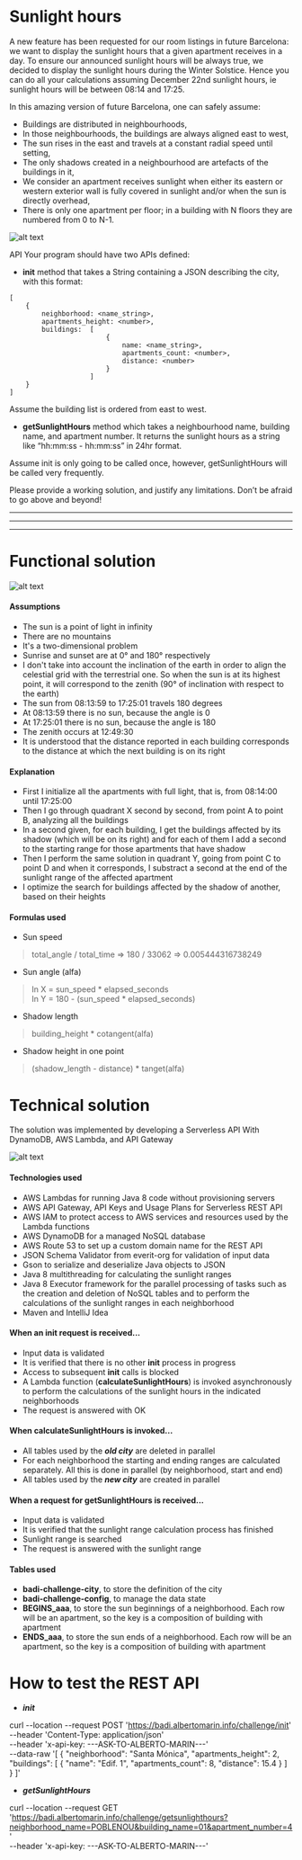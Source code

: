 # Sunlight hours

A new feature has been requested for our room listings in future Barcelona: we want to display
the sunlight hours that a given apartment receives in a day. To ensure our announced sunlight
hours will be always true, we decided to display the sunlight hours during the Winter Solstice.
Hence you can do all your calculations assuming December 22nd sunlight hours, ie sunlight
hours will be between 08:14 and 17:25.

In this amazing version of future Barcelona, one can safely assume:

* Buildings are distributed in neighbourhoods,
* In those neighbourhoods, the buildings are always aligned east to west,
* The sun rises in the east and travels at a constant radial speed until setting,
* The only shadows created in a neighbourhood are artefacts of the buildings in it,
* We consider an apartment receives sunlight when either its eastern or western exterior
wall is fully covered in sunlight and/or when the sun is directly overhead,
* There is only one apartment per floor; in a building with N floors they are numbered from
0 to N-1.

![alt text](https://github.com/amar1n/SunlightHours/raw/master/city.png "City")


API
Your program should have two APIs defined:
* **init** method that takes a String containing a JSON describing the city, with this format:

````
[
    {
        neighborhood: <name_string>,
        apartments_height: <number>,
        buildings:  [
                        {
                            name: <name_string>,
                            apartments_count: <number>,
                            distance: <number>
                        }
                    ]
    }
]
````

Assume the building list is ordered from east to west.

* **getSunlightHours** method which takes a neighbourhood name, building name, and
apartment number. It returns the sunlight hours as a string like “hh:mm:ss - hh:mm:ss” in
24hr format.

Assume init is only going to be called once, however, getSunlightHours will be called very
frequently.

Please provide a working solution, and justify any limitations. Don’t be afraid to go above and
beyond!

---
---
---

# Functional solution

![alt text](https://github.com/amar1n/SunlightHours/raw/master/Axis.png "Solution")

#### Assumptions
* The sun is a point of light in infinity
* There are no mountains
* It's a two-dimensional problem
* Sunrise and sunset are at 0° and 180° respectively
* I don't take into account the inclination of the earth in order to align the celestial grid with the terrestrial one. So when the sun is at its highest point, it will correspond to the zenith (90° of inclination with respect to the earth)
* The sun from 08:13:59 to 17:25:01 travels 180 degrees
* At 08:13:59 there is no sun, because the angle is 0
* At 17:25:01 there is no sun, because the angle is 180
* The zenith occurs at 12:49:30
* It is understood that the distance reported in each building corresponds to the distance at which the next building is on its right

#### Explanation
* First I initialize all the apartments with full light, that is, from 08:14:00 until 17:25:00
* Then I go through quadrant X second by second, from point A to point B, analyzing all the buildings
* In a second given, for each building, I get the buildings affected by its shadow (which will be on its right) and for each of them I add a second to the starting range for those apartments that have shadow
* Then I perform the same solution in quadrant Y, going from point C to point D and when it corresponds, I substract a second at the end of the sunlight range of the affected apartment
* I optimize the search for buildings affected by the shadow of another, based on their heights

#### Formulas used
* Sun speed
> total_angle / total_time => 180 / 33062 => 0.005444316738249
* Sun angle (alfa)
> In X = sun_speed * elapsed_seconds  
> In Y = 180 - (sun_speed * elapsed_seconds)
* Shadow length
> building_height * cotangent(alfa)
* Shadow height in one point
> (shadow_length - distance) * tanget(alfa)

# Technical solution
The solution was implemented by developing a Serverless API With DynamoDB, AWS Lambda, and API Gateway  

![alt text](https://github.com/amar1n/SunlightHours/raw/master/SunlightHours.png "Solution")

#### Technologies used
* AWS Lambdas for running Java 8 code without provisioning servers
* AWS API Gateway, API Keys and Usage Plans for Serverless REST API
* AWS IAM to protect access to AWS services and resources used by the Lambda functions
* AWS DynamoDB for a managed NoSQL database
* AWS Route 53 to set up a custom domain name for the REST API
* JSON Schema Validator from everit-org for validation of input data
* Gson to serialize and deserialize Java objects to JSON
* Java 8 multithreading for calculating the sunlight ranges
* Java 8 Executor framework for the parallel processing of tasks such as the creation and deletion of NoSQL tables and 
to perform the calculations of the sunlight ranges in each neighborhood
* Maven and IntelliJ Idea

#### When an **init** request is received...
* Input data is validated
* It is verified that there is no other **init** process in progress
* Access to subsequent **init** calls is blocked
* A Lambda function (**calculateSunlightHours**) is invoked asynchronously to perform the calculations of the sunlight hours in the indicated 
neighborhoods
* The request is answered with OK

#### When **calculateSunlightHours** is invoked...
* All tables used by the **_old city_** are deleted in parallel
* For each neighborhood the starting and ending ranges are calculated separately. All this is done in parallel (by neighborhood, start and end)
* All tables used by the **_new city_** are created in parallel

#### When a request for **getSunlightHours** is received...
* Input data is validated
* It is verified that the sunlight range calculation process has finished
* Sunlight range is searched
* The request is answered with the sunlight range

#### Tables used
* **badi-challenge-city**, to store the definition of the city
* **badi-challenge-config**, to manage the data state
* **BEGINS_aaa**, to store the sun beginnings of a neighborhood. Each row will be an apartment, so the key is a composition of building with apartment
* **ENDS_aaa**, to store the sun ends of a neighborhood. Each row will be an apartment, so the key is a composition of building with apartment

# How to test the REST API

* **_init_**

curl --location --request POST 'https://badi.albertomarin.info/challenge/init' \
--header 'Content-Type: application/json' \
--header 'x-api-key: ---ASK-TO-ALBERTO-MARIN---' \
--data-raw '[
  {
    "neighborhood": "Santa Mónica",
    "apartments_height": 2,
    "buildings": [
      {
        "name": "Edif. 1",
        "apartments_count": 8,
        "distance": 15.4
      }
    ]
  }
]'

* **_getSunlightHours_**

curl --location --request GET 'https://badi.albertomarin.info/challenge/getsunlighthours?neighborhood_name=POBLENOU&building_name=01&apartment_number=4' \
--header 'x-api-key: ---ASK-TO-ALBERTO-MARIN---'